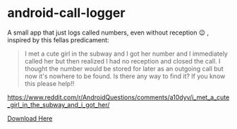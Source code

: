 # android-call-logger

A small app that just logs called numbers, even without reception :wink: , inspired by this fellas predicament:

> I met a cute girl in the subway and I got her number and I immediately called her but then realized I had no reception and closed the call. I thought the number would be stored for later as an outgoing call but now it's nowhere to be found. Is there any way to find it? If you know this please help!!

https://www.reddit.com/r/AndroidQuestions/comments/a10dyv/i_met_a_cute_girl_in_the_subway_and_i_got_her/

[Download Here](https://github.com/d4rken/android-call-logger/releases/latest)
